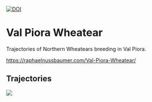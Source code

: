 [![DOI](https://zenodo.org/badge/485028643.svg)](https://zenodo.org/badge/latestdoi/485028643)

# Val Piora Wheatear
Trajectories of Northern Wheatears breeding in Val Piora.

https://raphaelnussbaumer.com/Val-Piora-Wheatear/

## Trajectories
![](https://github.com/Rafnuss/Val-Piora-Wheatear/blob/b2f6c2694d42923ef76b904e81ac3d647b0a67e5/reports/figure_print/movevis.gif)
